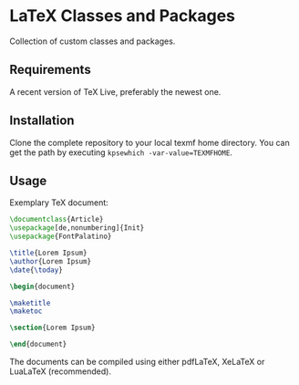 # LaTeX Classes and Packages

Collection of custom classes and packages.

## Requirements

A recent version of TeX Live, preferably the newest one.

## Installation

Clone the complete repository to your local texmf home directory.
You can get the path by executing `kpsewhich -var-value=TEXMFHOME`.

## Usage

Exemplary TeX document:

```latex
\documentclass{Article}
\usepackage[de,nonumbering]{Init}
\usepackage{FontPalatino}

\title{Lorem Ipsum}
\author{Lorem Ipsum}
\date{\today}

\begin{document}

\maketitle
\maketoc

\section{Lorem Ipsum}

\end{document}
```

The documents can be compiled using either pdfLaTeX, XeLaTeX or LuaLaTeX (recommended).

